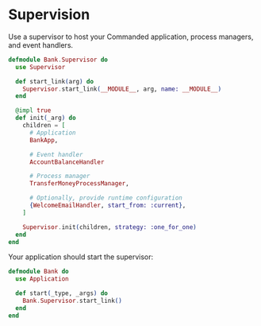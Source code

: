 # Supervision

Use a supervisor to host your Commanded application, process managers, and event handlers.

```elixir
defmodule Bank.Supervisor do
  use Supervisor

  def start_link(arg) do
    Supervisor.start_link(__MODULE__, arg, name: __MODULE__)
  end

  @impl true
  def init(_arg) do
    children = [
      # Application
      BankApp,

      # Event handler
      AccountBalanceHandler

      # Process manager
      TransferMoneyProcessManager,

      # Optionally, provide runtime configuration
      {WelcomeEmailHandler, start_from: :current},
    ]

    Supervisor.init(children, strategy: :one_for_one)
  end
end
```

Your application should start the supervisor:

```elixir
defmodule Bank do
  use Application

  def start(_type, _args) do
    Bank.Supervisor.start_link()
  end
end
```
